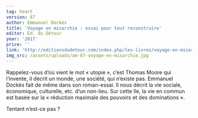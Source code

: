 ```yaml
---
tag: heart
version: 87
author: Emmanuel Dockès
title: 'Voyage en misarchie : essai pour tout reconstruire'
editor: Éd. du Détour
year: '2017'
price: ''
link: 'http://editionsdudetour.com/index.php/les-livres/voyage-en-misarchie/'
img_src: /assets/uploads/am-87-voyage-en-misarchie.jpg
---
```

Rappelez-vous d’où vient le mot « utopie », c’est Thomas Moore qui l’invente, il décrit un monde, une société, qui n’existe pas. Emmanuel Dockès fait de même dans son roman-essai. Il nous décrit la vie sociale, économique, culturelle, etc. d’un non-lieu. Sur cette île, la vie en commun est basée sur la « réduction maximale des pouvoirs et des dominations ».

Tentant n’est-ce pas ?
